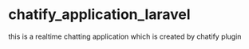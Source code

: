 # chatify_application_laravel
 this is a realtime chatting application which is created by chatify plugin
